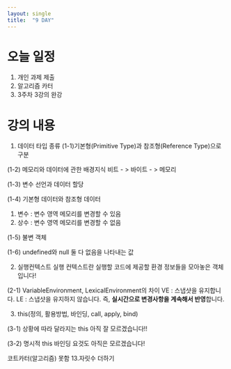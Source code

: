 ```yaml
---
layout: single
title:  "9 DAY"
---
```


# 오늘 일정
1. 개인 과제 제출
2. 알고리즘 카터 
3. 3주차 3강의 완강 


# 강의 내용 
1. 데이터 타입 종류
(1-1)기본형(Primitive Type)과 참조형(Reference Type)으로 구분

(1-2) 메모리와 데이터에 관한 배경지식
비트 - > 바이트 - > 메모리

(1-3) 변수 선언과 데이터 할당

(1-4) 기본형 데이터와 참조형 데이터
1. 변수 : 변수 영역 메모리를 변경할 수 있음
2. 상수 : 변수 영역 메모리를 변경할 수 없음

(1-5) 불변 객체

(1-6) undefined와 null
둘 다 없음을 나타내는 값

2. 실행컨텍스트
실행 컨텍스트란 실행할 코드에 제공할 환경 정보들을 모아놓은 객체 입니다!

(2-1) VariableEnvironment, LexicalEnvironment의 차이
VE : 스냅샷을 유지합니다.
LE : 스냅샷을 유지하지 않습니다. 즉, **실시간으로 변경사항을 계속해서 반영**합니다.

3. this(정의, 활용방법, 바인딩, call, apply, bind)

(3-1) 상황에 따라 달라지는 this
아직 잘 모르겠습니다!! 


(3-2) 명시적 this 바인딩
요것도 아직은 모르겠습니다!


코트카터(알고리즘) 못함
13.자릿수 더하기



